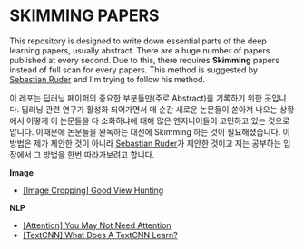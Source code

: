 # SKIMMING PAPERS

This repository is designed to write down essential parts of the deep learning papers, usually abstract. There are a huge number of papers published at every second. Due to this, there requires **Skimming** papers instead of full scan for every papers. This method is suggested by [Sebastian Ruder](https://github.com/sebastianruder) and I'm trying to follow his method.

이 레포는 딥러닝 페이퍼의 중요한 부분들만(주로 Abstract)을 기록하기 위한 곳입니다. 딥러닝 관련 연구가 활성화 되어가면서 매 순간 새로운 논문들이 쏟아져 나오는 상황에서 어떻게 이 논문들을 다 소화하냐에 대해 많은 엔지니어들이 고민하고 있는 것으로 압니다. 이때문에 논문들을 완독하는 대신에 Skimming 하는 것이 필요해졌습니다. 이 방법은 제가 제안한 것이 아니라 [Sebastian Ruder](https://github.com/sebastianruder)가 제안한 것이고 저는 공부하는 입장에서 그 방법을 한번 따라가보려고 합니다.

**Image**

- [[Image Cropping] Good View Hunting](https://github.com/coffeedjimmy/Skimming-Papers/blob/master/Good%20View%20Hunting.md)

**NLP**

- [[Attention] You May Not Need Attention](https://github.com/coffeedjimmy/Skimming-Papers/blob/master/You-May-Not-Need-Attention.md)
- [[TextCNN] What Does A TextCNN Learn?](https://github.com/coffeedjimmy/Skimming-Papers/blob/master/What-Does-A-TextCNN-Learn%3F.md)

